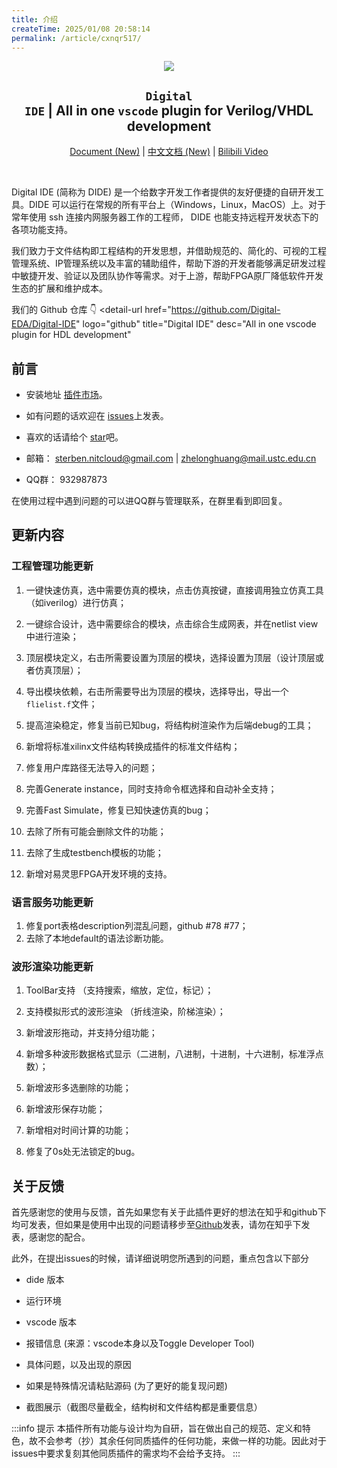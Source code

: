 ```yaml
---
title: 介绍
createTime: 2025/01/08 20:58:14
permalink: /article/cxnqr517/
---
```


<div align="center">
<img src="/icon.png"/>

## <code>Digital IDE</code> | All in one <code>vscode</code> plugin for Verilog/VHDL development

[Document (New)](https://nc-ai.cn/en) | [中文文档 (New)](https://nc-ai.cn) | [Bilibili Video](https://www.bilibili.com/video/BV1t14y1179V/?spm_id_from=333.999.0.0)

</div>

<br>

Digital IDE (简称为 DIDE) 是一个给数字开发工作者提供的友好便捷的自研开发工具。DIDE 可以运行在常规的所有平台上（Windows，Linux，MacOS）上。对于常年使用 ssh 连接内网服务器工作的工程师， DIDE 也能支持远程开发状态下的各项功能支持。

我们致力于文件结构即工程结构的开发思想，并借助规范的、简化的、可视的工程管理系统、IP管理系统以及丰富的辅助组件，帮助下游的开发者能够满足研发过程中敏捷开发、验证以及团队协作等需求。对于上游，帮助FPGA原厂降低软件开发生态的扩展和维护成本。

我们的 Github 仓库 👇
<detail-url
    href="https://github.com/Digital-EDA/Digital-IDE"
    logo="github"
    title="Digital IDE"
    desc="All in one vscode plugin for HDL development"
></detail-url>


## 前言

- 安装地址 [插件市场](https://marketplace.visualstudio.com/items?itemName=sterben.fpga-support)。
- 如有问题的话欢迎在 [issues](https://github.com/Bestduan/Digital-IDE/issues)上发表。
- 喜欢的话请给个 [star](https://github.com/Bestduan/Digital-IDE)吧。
- 邮箱： sterben.nitcloud@gmail.com | zhelonghuang@mail.ustc.edu.cn

- QQ群： 932987873

在使用过程中遇到问题的可以进QQ群与管理联系，在群里看到即回复。

## 更新内容

### 工程管理功能更新
1. 一键快速仿真，选中需要仿真的模块，点击仿真按键，直接调用独立仿真工具（如iverilog）进行仿真；

2. 一键综合设计，选中需要综合的模块，点击综合生成网表，并在netlist view中进行渲染；
3. 顶层模块定义，右击所需要设置为顶层的模块，选择设置为顶层（设计顶层或者仿真顶层）；
4. 导出模块依赖，右击所需要导出为顶层的模块，选择导出，导出一个`flielist.f`文件；
5. 提高渲染稳定，修复当前已知bug，将结构树渲染作为后端debug的工具；
6. 新增将标准xilinx文件结构转换成插件的标准文件结构；
7. 修复用户库路径无法导入的问题；
8. 完善Generate instance，同时支持命令框选择和自动补全支持；
9. 完善Fast Simulate，修复已知快速仿真的bug；
10. 去除了所有可能会删除文件的功能；
11. 去除了生成testbench模板的功能；
12. 新增对易灵思FPGA开发环境的支持。

### 语言服务功能更新
1. 修复port表格description列混乱问题，github #78 #77；
2. 去除了本地default的语法诊断功能。

### 波形渲染功能更新
1. ToolBar支持 （支持搜索，缩放，定位，标记）；

2. 支持模拟形式的波形渲染 （折线渲染，阶梯渲染）；
3. 新增波形拖动，并支持分组功能；
4. 新增多种波形数据格式显示（二进制，八进制，十进制，十六进制，标准浮点数）；
5. 新增波形多选删除的功能；
6. 新增波形保存功能；
7. 新增相对时间计算的功能；
8. 修复了0s处无法锁定的bug。


## 关于反馈

首先感谢您的使用与反馈，首先如果您有关于此插件更好的想法在知乎和github下均可发表，但如果是使用中出现的问题请移步至[Github](https://github.com/Bestduan/Digital-IDE/issues)发表，请勿在知乎下发表，感谢您的配合。

此外，在提出issues的时候，请详细说明您所遇到的问题，重点包含以下部分
<Card title="一个 Smart 的提问格式" icon="https://picx.zhimg.com/80/v2-d6eb33d06a512edcad625af79d5da7a4_1440w.png">

- dide 版本

- 运行环境
- vscode 版本
- 报错信息 (来源：vscode本身以及Toggle Developer Tool)  
- 具体问题，以及出现的原因
- 如果是特殊情况请粘贴源码 (为了更好的能复现问题)
- 截图展示（截图尽量截全，结构树和文件结构都是重要信息）

</Card>



:::info 提示
本插件所有功能与设计均为自研，旨在做出自己的规范、定义和特色，故不会参考（抄）其余任何同质插件的任何功能，来做一样的功能。因此对于issues中要求复刻其他同质插件的需求均不会给予支持。
:::